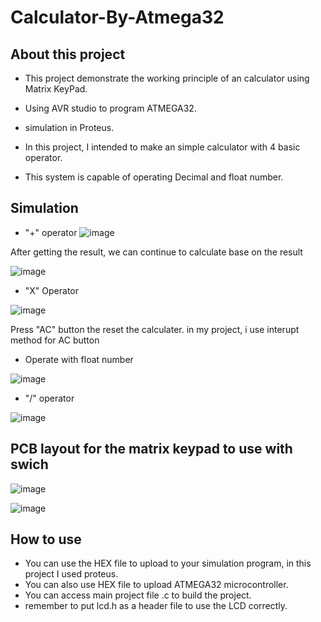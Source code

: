 # Calculator-By-Atmega32
## About  this project 

* This project demonstrate the working principle of an calculator using Matrix KeyPad.

* Using AVR studio to program ATMEGA32.
  
* simulation in Proteus.
  
* In this project, I intended to make an simple calculator with 4 basic operator.
  
* This system is capable of operating Decimal and float number.
## Simulation
* "+" operator
![image](https://github.com/phamhduc/Calculator-By-Atmega32/assets/101264143/0659a77a-0665-4f4a-b09c-02869d42c620)

After getting the result, we can continue to calculate base on the result

![image](https://github.com/phamhduc/Calculator-By-Atmega32/assets/101264143/809ff4d7-4c36-449e-a804-156a5d7e813f)

* "X" Operator

![image](https://github.com/phamhduc/Calculator-By-Atmega32/assets/101264143/1bc47e92-4aef-4d28-8860-fa65b74df1c6)

Press "AC" button the reset the calculater. in my project, i use interupt method for AC button 

* Operate with float number 

![image](https://github.com/phamhduc/Calculator-By-Atmega32/assets/101264143/5086cffb-7281-472d-a077-a615bfc54f2d)

* "/" operator

![image](https://github.com/phamhduc/Calculator-By-Atmega32/assets/101264143/3bdf6b77-aa12-47f8-97ad-41c97e51023b)


## PCB layout for the matrix keypad to use with swich 

![image](https://github.com/phamhduc/Calculator-By-Atmega32/assets/101264143/39563eb2-aa6a-4d0e-a143-fd57ce42a200)

![image](https://github.com/phamhduc/Calculator-By-Atmega32/assets/101264143/0c26a9df-7215-4342-a620-c46db0ba922f)

## How to use

* You can use the HEX file to upload to your simulation program, in this project I used proteus.
* You can also use HEX file to upload ATMEGA32 microcontroller.
* You can access main project file .c to build the project.
* remember to put lcd.h as a header file to use the LCD correctly.


